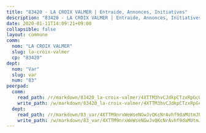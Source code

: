 ```yaml
---
title: "83420 - LA CROIX VALMER | Entraide, Annonces, Initiatives"
description: "83420 - LA CROIX VALMER | Entraide, Annonces, Initiatives"
date: 2020-01-11T14:09:21+09:00
collapsible: false
layout: commune
comm:
  nom: "LA CROIX VALMER"
  slug: la-croix-valmer
  cp: "83420"
dept:
  nom: "Var"
  slug: var
  num: "83"
peerpad:
  comm:
    read_path: /r/markdown/83420_la-croix-valmer/4XTTM3hvCJdkpCTzxRpGcUP4z4t87a2NKipo3Wsv4WY1QMxVq
    write_path: /w/markdown/83420_la-croix-valmer/4XTTM3hvCJdkpCTzxRpGcUP4z4t87a2NKipo3Wsv4WY1QMxVq-K3TgULgdEk3mu9MPfT31DNYaMGaFnHsVmSZbDt4bYmuTaKqCE5SbQVyn663UFxCRJHTmmuXxVdFs6ctny62jLndApZAF1Y4YweG53ViheAJpAnJcVdTwkwmU5kgCb8sC2yz652yq
  dept:
    read_path: /r/markdown/83_var/4XTTM9nrxWeWseNGwJvQKcNrAvhf9daMUtmJFyuTCRVRxiQhJ
    write_path: /w/markdown/83_var/4XTTM9nrxWeWseNGwJvQKcNrAvhf9daMUtmJFyuTCRVRxiQhJ-K3TgTkbV5EeE5ztheh8tn4MGBxq8r8BVQdiSVrn3rAQKUfBUzy1SpnL7kiXYD24VhE1ooCba4S1a12268DXaVL5Dh1W3oDQu8Yj58kjUk3PAVaf4GwZWkisJBFW5Z6TWnf5Ads7a
---
```


